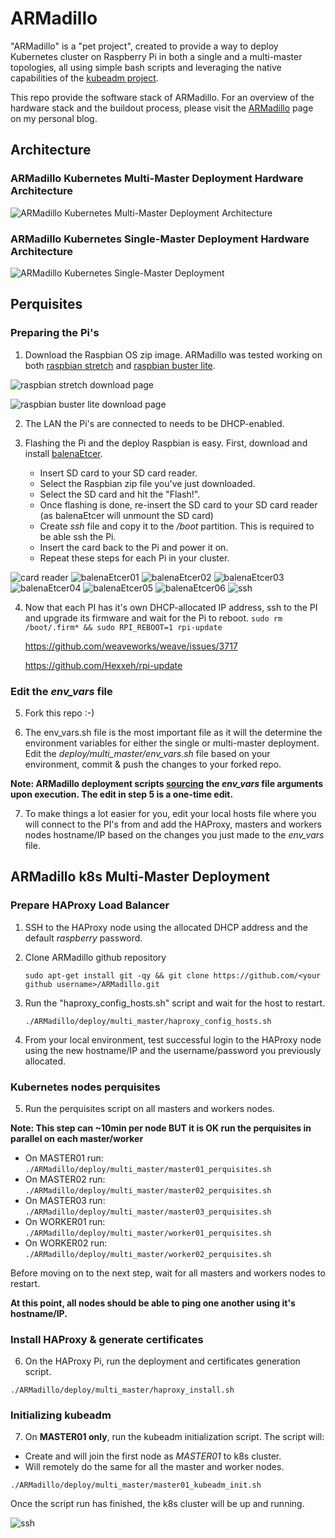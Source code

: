 # ARMadillo

"ARMadillo" is a "pet project", created to provide a way to deploy Kubernetes cluster on Raspberry Pi in both a single and a multi-master topologies, all using simple bash scripts and leveraging the native capabilities of the [kubeadm project](https://kubernetes.io/docs/reference/setup-tools/kubeadm/kubeadm/).

This repo provide the software stack of ARMadillo. For an overview of the hardware stack and the buildout process, please visit the [ARMadillo](http://thewalkingdevs.io/tag/armadillo/) page on my personal blog.

## Architecture
### ARMadillo Kubernetes Multi-Master Deployment Hardware Architecture
![ARMadillo Kubernetes Multi-Master Deployment Architecture](img/architecture/multi_master_logical.png)

### ARMadillo Kubernetes Single-Master Deployment Hardware Architecture
![ARMadillo Kubernetes Single-Master Deployment](img/architecture/single_master_logical.png)

## Perquisites
### Preparing the Pi's

1. Download the Raspbian OS zip image. ARMadillo was tested working on both [raspbian stretch](https://downloads.raspberrypi.org/raspbian/images/raspbian-2019-04-09/) and [raspbian buster lite](https://www.raspberrypi.org/downloads/raspbian/).

![raspbian stretch download page](img/raspbian/stretch.png)

![raspbian buster lite download page](img/raspbian/buster.png)

2. The LAN the Pi's are connected to needs to be DHCP-enabled. 

3. Flashing the Pi and the deploy Raspbian is easy. First, download and install [balenaEtcer](https://www.balena.io/etcher/?ref=etcher_footer).
    -   Insert SD card to your SD card reader.
    -   Select the Raspbian zip file you've just downloaded.
    -   Select the SD card and hit the "Flash!".
    -   Once flashing is done, re-insert the SD card to your SD card reader (as balenaEtcer will unmount the SD card)
    -   Create *ssh* file and copy it to the */boot* partition. This is required to be able ssh the Pi. 
    -   Insert the card back to the Pi and power it on.
    -   Repeat these steps for each Pi in your cluster.  

![card reader](img/balenaEtcer/reader.jpg)
![balenaEtcer01](img/balenaEtcer/01.png)
![balenaEtcer02](img/balenaEtcer/02.png)
![balenaEtcer03](img/balenaEtcer/03.png)
![balenaEtcer04](img/balenaEtcer/04.png)
![balenaEtcer05](img/balenaEtcer/05.png)
![balenaEtcer06](img/balenaEtcer/06.png)
![ssh](img/balenaEtcer/ssh.png)

4. Now that each PI has it's own DHCP-allocated IP address, ssh to the PI and upgrade its firmware and wait for the Pi to reboot.
```sudo rm /boot/.firm* && sudo RPI_REBOOT=1 rpi-update```

	<https://github.com/weaveworks/weave/issues/3717>
    
	<https://github.com/Hexxeh/rpi-update>

### Edit the *env_vars* file

5. Fork this repo :-)

6. The env_vars.sh file is the most important file as it will the determine the environment variables for either the single or multi-master deployment. Edit the *deploy/multi_master/env_vars.sh* file based on your environment, commit & push the changes to your forked repo.

**Note: ARMadillo deployment scripts [sourcing](https://linuxize.com/post/bash-source-command/) the _env_vars_ file arguments upon execution. The edit in step 5 is a one-time edit.**

7. To make things a lot easier for you, edit your local hosts file where you will connect to the PI's from and add the HAProxy, masters and workers nodes hostname/IP based on the changes you just made to the *env_vars* file. 

## ARMadillo k8s Multi-Master Deployment
### Prepare HAProxy Load Balancer

1. SSH to the HAProxy node using the allocated DHCP address and the default *raspberry* password.

2. Clone ARMadillo github repository

	```sudo apt-get install git -qy && git clone https://github.com/<your github username>/ARMadillo.git```

3. Run the "haproxy_config_hosts.sh" script and wait for the host to restart.

	```./ARMadillo/deploy/multi_master/haproxy_config_hosts.sh```

4. From your local environment, test successful login to the HAProxy node using the new hostname/IP and the username/password you previously allocated.

### Kubernetes nodes perquisites

5. Run the perquisites script on all masters and workers nodes.

**Note: This step can ~10min per node BUT it is OK run the perquisites in parallel on each master/worker**

* On MASTER01 run: ```./ARMadillo/deploy/multi_master/master01_perquisites.sh```<br/>
* On MASTER02 run: ```./ARMadillo/deploy/multi_master/master02_perquisites.sh```<br/>
* On MASTER03 run: ```./ARMadillo/deploy/multi_master/master03_perquisites.sh```<br/>
* On WORKER01 run: ```./ARMadillo/deploy/multi_master/worker01_perquisites.sh```<br/>
* On WORKER02 run: ```./ARMadillo/deploy/multi_master/worker02_perquisites.sh```

Before moving on to the next step, wait for all masters and workers nodes to restart. 

**At this point, all nodes should be able to ping one another using it's hostname/IP.**

### Install HAProxy & generate certificates

6. On the HAProxy Pi, run the deployment and certificates generation script.

```./ARMadillo/deploy/multi_master/haproxy_install.sh```

### Initializing kubeadm

7. On **MASTER01 only**, run the kubeadm initialization script. The script will:

* Create and will join the first node as *MASTER01* to k8s cluster.
* Will remotely do the same for all the master and worker nodes. 

```./ARMadillo/deploy/multi_master/master01_kubeadm_init.sh```

Once the script run has finished, the k8s cluster will be up and running.

![ssh](img/kubeadm/k8s_ready.png)
